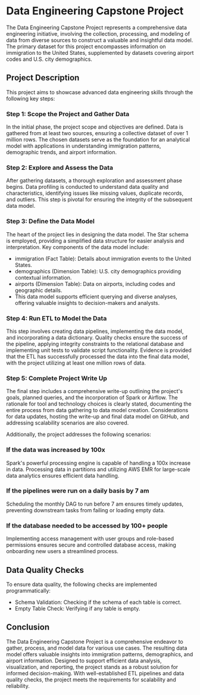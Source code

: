 # Data Engineering Capstone Project
The Data Engineering Capstone Project represents a comprehensive data engineering initiative, involving the collection, processing, and modeling of data from diverse sources to construct a valuable and insightful data model. The primary dataset for this project encompasses information on immigration to the United States, supplemented by datasets covering airport codes and U.S. city demographics.

## Project Description
This project aims to showcase advanced data engineering skills through the following key steps:

### Step 1: Scope the Project and Gather Data
In the initial phase, the project scope and objectives are defined. Data is gathered from at least two sources, ensuring a collective dataset of over 1 million rows. The chosen datasets serve as the foundation for an analytical model with applications in understanding immigration patterns, demographic trends, and airport information.

### Step 2: Explore and Assess the Data
After gathering datasets, a thorough exploration and assessment phase begins. Data profiling is conducted to understand data quality and characteristics, identifying issues like missing values, duplicate records, and outliers. This step is pivotal for ensuring the integrity of the subsequent data model.

### Step 3: Define the Data Model
The heart of the project lies in designing the data model. The Star schema is employed, providing a simplified data structure for easier analysis and interpretation. Key components of the data model include:

- immigration (Fact Table): Details about immigration events to the United States.
- demographics (Dimension Table): U.S. city demographics providing contextual information.
- airports (Dimension Table): Data on airports, including codes and geographic details.
- This data model supports efficient querying and diverse analyses, offering valuable insights to decision-makers and analysts.

### Step 4: Run ETL to Model the Data
This step involves creating data pipelines, implementing the data model, and incorporating a data dictionary. Quality checks ensure the success of the pipeline, applying integrity constraints to the relational database and implementing unit tests to validate script functionality. Evidence is provided that the ETL has successfully processed the data into the final data model, with the project utilizing at least one million rows of data.

### Step 5: Complete Project Write Up
The final step includes a comprehensive write-up outlining the project's goals, planned queries, and the incorporation of Spark or Airflow. The rationale for tool and technology choices is clearly stated, documenting the entire process from data gathering to data model creation. Considerations for data updates, hosting the write-up and final data model on GitHub, and addressing scalability scenarios are also covered.

Additionally, the project addresses the following scenarios:

### If the data was increased by 100x
Spark's powerful processing engine is capable of handling a 100x increase in data. Processing data in partitions and utilizing AWS EMR for large-scale data analytics ensures efficient data handling.

### If the pipelines were run on a daily basis by 7 am
Scheduling the monthly DAG to run before 7 am ensures timely updates, preventing downstream tasks from failing or loading empty data.

### If the database needed to be accessed by 100+ people
Implementing access management with user groups and role-based permissions ensures secure and controlled database access, making onboarding new users a streamlined process.

## Data Quality Checks
To ensure data quality, the following checks are implemented programmatically:

- Schema Validation: Checking if the schema of each table is correct.
- Empty Table Check: Verifying if any table is empty.

## Conclusion
The Data Engineering Capstone Project is a comprehensive endeavor to gather, process, and model data for various use cases. The resulting data model offers valuable insights into immigration patterns, demographics, and airport information. Designed to support efficient data analysis, visualization, and reporting, the project stands as a robust solution for informed decision-making. With well-established ETL pipelines and data quality checks, the project meets the requirements for scalability and reliability.
